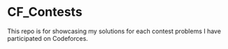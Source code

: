 # CF_Contests
This repo is for showcasing my solutions for each contest problems I have participated on Codeforces.
